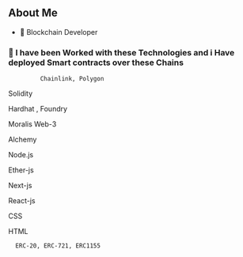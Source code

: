 ## About Me


- 🌱   Blockchain Developer



### 🧰 I have been Worked with these Technologies and i Have deployed Smart contracts over these Chains
             Chainlink, Polygon 
Solidity

Hardhat , Foundry

Moralis Web-3

Alchemy 

Node.js

Ether-js

Next-js

React-js

CSS

HTML

                        
                          
      ERC-20, ERC-721, ERC1155                   
















          
